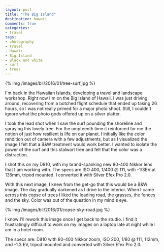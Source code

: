 ```yaml
---
layout: post
title: "The Big Island"
destination: hawaii
comments: true
categories:
- travel
tags:
- photography
- travel
- Hawaii
- Big Island
- Black and white
- surf
- trees
---
```


{% img /images/bli/2016/01/tree-surf.jpg %}

I'm back in the Hawaiian Islands, developing a travel and landscape workshop. Right now I'm on the Big Island of Hawaii. I was just driving around, recovering from a botched flight schedule that ended up taking 26 hours, so I was not really primed for a major photo shoot. Still, I couldn't ignore what the photo gods offered up on a silver platter.

<!--more-->

I took the lead shot when I saw the surf pounding the shoreline and spraying this lovely tree. For the umpteenth time it reinforced for me the notion of just how resilient is life on our planet. I initially like the color rendition out of camera with a few adjustments, but as I visualized the image I felt that a B&W treatment would work better. I wanted to isolate the power of the surf and this stalwart tree and felt that the color was a distraction. 

I shot this on my D810, with my brand-spanking new 80-400 Nikkor lens that I am working with. The specs are ISO 400, 1/400 @ f11, with -1/3EV at 135mm, tripod mounted. I converted it with Silver Efex Pro 2.0. 

With this next image, I knew from the get-go that this would be a B&W image. The day gradually darkened as I drive to the interior. When I came across this copse of trees I liked the leading road, the grasses, the fences and the sky. Color was out of the question in my mind's eye. 

{% img /images/bli/2016/01/copse-sky-road.jpg %}

I know I'll rework this image once I get back to the studio. I find it frustratingly difficult to work on my images on a laptop late at night while I am in a hotel room. 

The specs are: D810 with 80-400 Nikkor zoom, ISO 200, 1/80 @ f11, 112mm, and -1.3 EV, tripod mounted and converted with Silver Efex Pro 2.0. 
